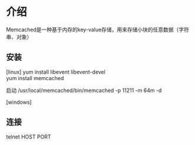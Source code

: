 # 介绍 

Memcached是一种基于内存的key-value存储，用来存储小块的任意数据（字符串、对象）

## 安装
[linux]
yum install libevent libevent-devel  
yum install memcached

启动 /usr/local/memcached/bin/memcached -p 11211 -m 64m -d

[windows]

## 连接
telnet HOST PORT